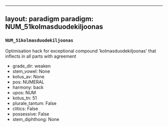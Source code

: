 
---
layout: paradigm
paradigm: NUM_51kolmasduodekiljoonas
---
### ` NUM_51kolmasduodekiljoonas `

Optimisation hack for exceptional compound ’kolmasduodekiljoonas’ that inflects in all parts with agreement
* grade_dir: weaken
* stem_vowel: None
* kotus_av: None
* pos: NUMERAL
* harmony: back
* upos: NUM
* kotus_tn: 51
* plurale_tantum: False
* clitics: False
* possessive: False
* stem_diphthong: None

